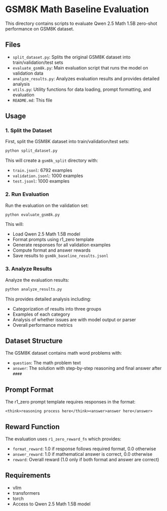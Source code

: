 # GSM8K Math Baseline Evaluation

This directory contains scripts to evaluate Qwen 2.5 Math 1.5B zero-shot performance on GSM8K dataset.

## Files

- `split_dataset.py`: Splits the original GSM8K dataset into train/validation/test sets
- `evaluate_gsm8k.py`: Main evaluation script that runs the model on validation data
- `analyze_results.py`: Analyzes evaluation results and provides detailed analysis
- `utils.py`: Utility functions for data loading, prompt formatting, and evaluation
- `README.md`: This file

## Usage

### 1. Split the Dataset

First, split the GSM8K dataset into train/validation/test sets:

```bash
python split_dataset.py
```

This will create a `gsm8k_split` directory with:
- `train.jsonl`: 6792 examples
- `validation.jsonl`: 1000 examples  
- `test.jsonl`: 1000 examples

### 2. Run Evaluation

Run the evaluation on the validation set:

```bash
python evaluate_gsm8k.py
```

This will:
- Load Qwen 2.5 Math 1.5B model
- Format prompts using r1_zero template
- Generate responses for all validation examples
- Compute format and answer rewards
- Save results to `gsm8k_baseline_results.jsonl`

### 3. Analyze Results

Analyze the evaluation results:

```bash
python analyze_results.py
```

This provides detailed analysis including:
- Categorization of results into three groups
- Examples of each category
- Analysis of whether issues are with model output or parser
- Overall performance metrics

## Dataset Structure

The GSM8K dataset contains math word problems with:
- `question`: The math problem text
- `answer`: The solution with step-by-step reasoning and final answer after `####`

## Prompt Format

The r1_zero prompt template requires responses in the format:
```
<think>reasoning process here</think><answer>answer here</answer>
```

## Reward Function

The evaluation uses `r1_zero_reward_fn` which provides:
- `format_reward`: 1.0 if response follows required format, 0.0 otherwise
- `answer_reward`: 1.0 if mathematical answer is correct, 0.0 otherwise
- `reward`: Overall reward (1.0 only if both format and answer are correct)

## Requirements

- vllm
- transformers
- torch
- Access to Qwen 2.5 Math 1.5B model
